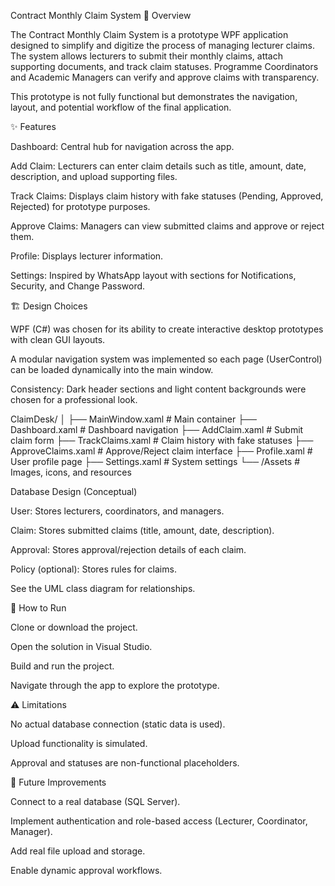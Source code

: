 Contract Monthly Claim System
📌 Overview

The Contract Monthly Claim System is a prototype WPF application designed to simplify and digitize the process of managing lecturer claims. The system allows lecturers to submit their monthly claims, attach supporting documents, and track claim statuses. Programme Coordinators and Academic Managers can verify and approve claims with transparency.

This prototype is not fully functional but demonstrates the navigation, layout, and potential workflow of the final application.

✨ Features

Dashboard: Central hub for navigation across the app.

Add Claim: Lecturers can enter claim details such as title, amount, date, description, and upload supporting files.

Track Claims: Displays claim history with fake statuses (Pending, Approved, Rejected) for prototype purposes.

Approve Claims: Managers can view submitted claims and approve or reject them.

Profile: Displays lecturer information.

Settings: Inspired by WhatsApp layout with sections for Notifications, Security, and Change Password.

🏗️ Design Choices

WPF (C#) was chosen for its ability to create interactive desktop prototypes with clean GUI layouts.

A modular navigation system was implemented so each page (UserControl) can be loaded dynamically into the main window.

Consistency: Dark header sections and light content backgrounds were chosen for a professional look.


ClaimDesk/
│
├── MainWindow.xaml          # Main container
├── Dashboard.xaml           # Dashboard navigation
├── AddClaim.xaml            # Submit claim form
├── TrackClaims.xaml         # Claim history with fake statuses
├── ApproveClaims.xaml       # Approve/Reject claim interface
├── Profile.xaml             # User profile page
├── Settings.xaml            # System settings
└── /Assets                  # Images, icons, and resources

Database Design (Conceptual)

User: Stores lecturers, coordinators, and managers.

Claim: Stores submitted claims (title, amount, date, description).

Approval: Stores approval/rejection details of each claim.

Policy (optional): Stores rules for claims.

See the UML class diagram for relationships.

🚀 How to Run

Clone or download the project.

Open the solution in Visual Studio.

Build and run the project.

Navigate through the app to explore the prototype.

⚠️ Limitations

No actual database connection (static data is used).

Upload functionality is simulated.

Approval and statuses are non-functional placeholders.

📅 Future Improvements

Connect to a real database (SQL Server).

Implement authentication and role-based access (Lecturer, Coordinator, Manager).

Add real file upload and storage.

Enable dynamic approval workflows.
